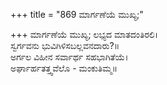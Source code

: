 +++
title = "869 ಮಾರ್ಗಣೆಯೆ ಮುಖ್ಯ;"

+++
ಮಾರ್ಗಣೆಯೆ ಮುಖ್ಯ; ಲಭ್ಯದ ಮಾತದಂತಿರಲಿ।  
ಸ್ವರ್ಗವನು ಭುವಿಗಿಳಿಸಬಲ್ಲವನದಾರು?॥  
ಅರ್ಗಲ ವಿಹೀನ ಸರ್ವಾರ್ಥ ಸಹಭಾಗಿತೆಯೆ।  
ಅರ್ಘಾರ್ಹತತ್ತ್ವವೆಲೊ - ಮಂಕುತಿಮ್ಮ॥  
